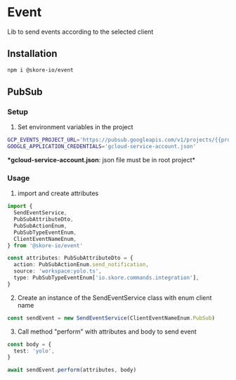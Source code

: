 # Event

Lib to send events according to the selected client

## Installation

```bash
npm i @skore-io/event
```

## PubSub

### Setup

1. Set environment variables in the project

```sh
GCP_EVENTS_PROJECT_URL='https://pubsub.googleapis.com/v1/projects/{{project_name}}/topics/events:publish'
GOOGLE_APPLICATION_CREDENTIALS='gcloud-service-account.json'
```

**\*gcloud-service-account.json**: json file must be in root project\*

### Usage

1. import and create attributes

```typescript
import {
  SendEventService,
  PubSubAttributeDto,
  PubSubActionEnum,
  PubSubTypeEventEnum,
  ClientEventNameEnum,
} from '@skore-io/event'
```

```typescript
const attributes: PubSubAttributeDto = {
  action: PubSubActionEnum.send_notification,
  source: 'workspace:yolo.ts',
  type: PubSubTypeEventEnum['io.skore.commands.integration'],
}
```

2. Create an instance of the SendEventService class with enum client name

```typescript
const sendEvent = new SendEventService(ClientEventNameEnum.PubSub)
```

3. Call method "perform" with attributes and body to send event

```typescript
const body = {
  test: 'yolo',
}

await sendEvent.perform(attributes, body)
```
